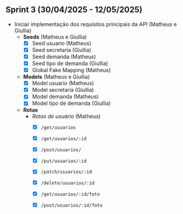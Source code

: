 ## Sprint 3 (30/04/2025 - 12/05/2025)

- Iniciar implementação dos requisitos principais da API (Matheus e Giullia)
  - **Seeds** (Matheus e Giullia)
    - [x] Seed usuario (Matheus)
    - [x] Seed secretaria (Giullia)
    - [x] Seed demanda (Matheus)
    - [x] Seed tipo de demanda (Giullia)
    - [x] Global Fake Mapping (Matheus)
  - **Models** (Matheus e Giullia)
    - [x] Model usuario (Matheus)
    - [x] Model secretaria (Giullia)
    - [x] Model demanda (Matheus)
    - [x] Model tipo de demanda (Giullia)
  - **Rotas**
    - *Rotas de usuário* (Matheus)
      - [x] `/get/usuarios`
      - [x] `/get/usuarios/:id`
      - [x] `/post/usuarios/`
      - [x] `/put/usuarios/:id`
      - [x] `/patch/usuarios/:id`
      - [x] `/delete/usuarios/:id`
      - [x] `/get/usuarios/:id/foto`
      - [x] `/post/usuarios/:id/foto`
    

